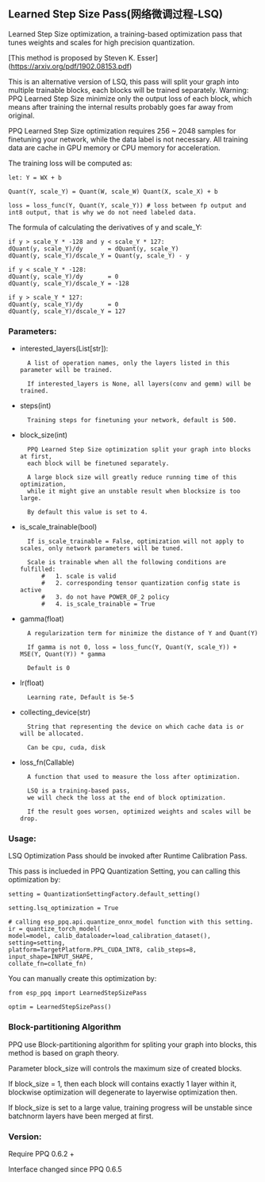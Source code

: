 
## Learned Step Size Pass(网络微调过程-LSQ)

Learned Step Size optimization, a training-based optimization pass that tunes weights and scales for high precision quantization.

[This method is proposed by Steven K. Esser] (https://arxiv.org/pdf/1902.08153.pdf)

This is an alternative version of LSQ, this pass will split your graph into multiple trainable blocks, each blocks will be trained separately.
Warning: PPQ Learned Step Size minimize only the output loss of each block, which means after training the internal results probably goes far away from original. 

PPQ Learned Step Size optimization requires 256 ~ 2048 samples for finetuning your network, while the data label is not necessary. All training data are cache in GPU memory or CPU memory for acceleration.

The training loss will be computed as:

    let: Y = WX + b

    Quant(Y, scale_Y) = Quant(W, scale_W) Quant(X, scale_X) + b

    loss = loss_func(Y, Quant(Y, scale_Y)) # loss between fp output and int8 output, that is why we do not need labeled data.

The formula of calculating the derivatives of y and scale_Y:

    if y > scale_Y * -128 and y < scale_Y * 127:
    dQuant(y, scale_Y)/dy       = dQuant(y, scale_Y)
    dQuant(y, scale_Y)/dscale_Y = Quant(y, scale_Y) - y

    if y < scale_Y * -128:
    dQuant(y, scale_Y)/dy       = 0
    dQuant(y, scale_Y)/dscale_Y = -128

    if y > scale_Y * 127:
    dQuant(y, scale_Y)/dy       = 0
    dQuant(y, scale_Y)/dscale_Y = 127

### Parameters:

* interested_layers(List[str]):

        A list of operation names, only the layers listed in this parameter will be trained.

        If interested_layers is None, all layers(conv and gemm) will be trained.

* steps(int)

        Training steps for finetuning your network, default is 500.

* block_size(int)

        PPQ Learned Step Size optimization split your graph into blocks at first, 
        each block will be finetuned separately.

        A large block size will greatly reduce running time of this optimization,
        while it might give an unstable result when blocksize is too large.

        By default this value is set to 4.

* is_scale_trainable(bool)

        If is_scale_trainable = False, optimization will not apply to scales, only network parameters will be tuned.

        Scale is trainable when all the following conditions are fulfilled:
            #   1. scale is valid
            #   2. corresponding tensor quantization config state is active
            #   3. do not have POWER_OF_2 policy
            #   4. is_scale_trainable = True

* gamma(float)

        A regularization term for minimize the distance of Y and Quant(Y)

        If gamma is not 0, loss = loss_func(Y, Quant(Y, scale_Y)) + MSE(Y, Quant(Y)) * gamma

        Default is 0

* lr(float)

        Learning rate, Default is 5e-5

* collecting_device(str)

        String that representing the device on which cache data is or will be allocated.

        Can be cpu, cuda, disk

* loss_fn(Callable)

        A function that used to measure the loss after optimization.

        LSQ is a training-based pass, 
        we will check the loss at the end of block optimization.

        If the result goes worsen, optimized weights and scales will be drop.

### Usage:

LSQ Optimization Pass should be invoked after Runtime Calibration Pass.

This pass is inclueded in PPQ Quantization Setting, you can calling this optimization by:

    setting = QuantizationSettingFactory.default_setting()

    setting.lsq_optimization = True

    # calling esp_ppq.api.quantize_onnx_model function with this setting.
    ir = quantize_torch_model(
    model=model, calib_dataloader=load_calibration_dataset(), setting=setting,
    platform=TargetPlatform.PPL_CUDA_INT8, calib_steps=8, input_shape=INPUT_SHAPE, 
    collate_fn=collate_fn)

You can manually create this optimization by:

    from esp_ppq import LearnedStepSizePass

    optim = LearnedStepSizePass()


### Block-partitioning Algorithm

PPQ use Block-partitioning algorithm for spliting your graph into blocks, this method is based on graph theory.

Parameter block_size will controls the maximum size of created blocks.

If block_size = 1, then each block will contains exactly 1 layer within it, blockwise optimization will degenerate to layerwise optimization then.

If block_size is set to a large value, training progress will be unstable since batchnorm layers have been merged at first.

### Version:

Require PPQ 0.6.2 +

Interface changed since PPQ 0.6.5
